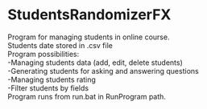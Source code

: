 # StudentsRandomizerFX
Program for managing students in online course.<br>
Students date stored in .csv file<br>
Program possibilities:<br>
-Managing students data (add, edit, delete students)<br>
-Generating students for asking and answering questions<br>
-Managing students rating <br>
-Filter students by fields<br>
Program runs from run.bat in RunProgram path.<br>
